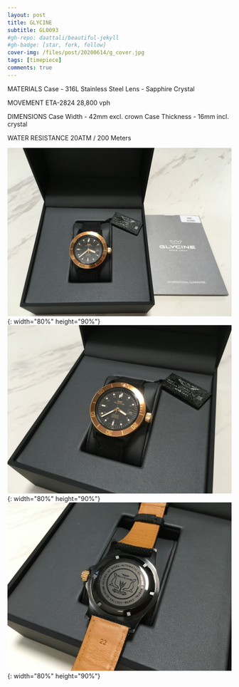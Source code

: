 ```yaml
---
layout: post
title: GLYCINE
subtitle: GL0093
#gh-repo: daattali/beautiful-jekyll
#gh-badge: [star, fork, follow]
cover-img: /files/post/20200614/g_cover.jpg
tags: [timepiece]
comments: true
---
```


MATERIALS
Case - 316L Stainless Steel
Lens - Sapphire Crystal

MOVEMENT
ETA-2824 28,800 vph

DIMENSIONS
Case Width - 42mm excl. crown
Case Thickness - 16mm incl. crystal

WATER RESISTANCE
20ATM / 200 Meters

![title](/files/post/20200614/g_1.jpeg){: width="80%" height="90%"}
![title](/files/post/20200614/g_2.jpeg){: width="80%" height="90%"}
![title](/files/post/20200614/g_3.jpeg){: width="80%" height="90%"}
